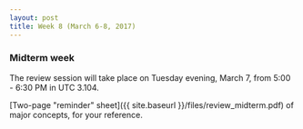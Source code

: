 ```yaml
---
layout: post
title: Week 8 (March 6-8, 2017)
---
```


### Midterm week  

The review session will take place on Tuesday evening, March 7, from 5:00 - 6:30 PM in UTC 3.104. 

[Two-page "reminder" sheet]({{ site.baseurl }}/files/review_midterm.pdf) of major concepts, for your reference.  



